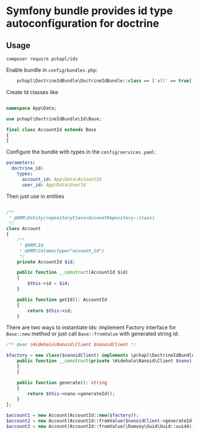 # Symfony bundle provides id type autoconfiguration for doctrine

## Usage

`composer require pchapl/ids`

Enable bundle in `config/bundles.php`:

```php
    pchapl\DoctrineIdBundle\DoctrineIdBundle::class => ['all' => true],
```

Create Id classes like

```php

namespace App\Data;

use pchapl\DoctrineIdBundle\Id\Base;

final class AccountId extends Base
{
}

```

Configure the bundle with types in the `config/services.yaml`:

```yaml
parameters:
  doctrine_id:
    types:
      account_id: App\Data\AccountId
      user_id: App\Data\UserId
```

Then just use in entities

```php

/**
 * @ORM\Entity(repositoryClass=AccountRepository::class)
 */
class Account
{
    /**
     * @ORM\Id
     * @ORM\Column(type="account_id")
     */
    private AccountId $id;

    public function __construct(AccountId $id)
    {
        $this->id = $id;
    }

    public function getId(): AccountId
    {
        return $this->id;
    }
```

There are two ways to instantiate ids: implement Factory interface for `Base::new` method or just call `Base::fromValue`
with generated string id:

```php
/** @var \Hidehalo\Nanoid\Client $nanoidClient */

$factory = new class($nanoidClient) implements \pchapl\DoctrineIdBundle\Id\Factory {
    public function __construct(private \Hidehalo\Nanoid\Client $nano)
    {
    }

    public function generate(): string
    {
        return $this->nano->generateId();
    }
};

$account1 = new Account(AccountId::new($factory));
$account2 = new Account(AccountId::fromValue($nanoidClient->generateId()));
$account3 = new Account(AccountId::fromValue(\Ramsey\Uuid\Uuid::uuid4()->toString()));

```
